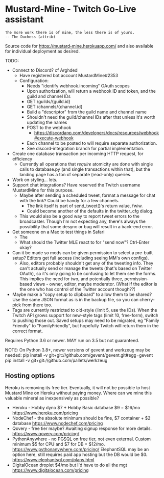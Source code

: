 Mustard-Mine - Twitch Go-Live assistant
=======================================

    The more work there is of mine, the less there is of yours.
    -- The Duchess (attrib)

Source code for https://mustard-mine.herokuapp.com/ and also available for
individual deployment as desired.

TODO:

* Connect to Discord? cf Arghded
  - Have registered bot account MustardMine#2353
  - Configuration:
    - Needs "identify webhook.incoming" OAuth scopes
    - Upon authorization, will return a webhook ID and token, and the guild and channel IDs
    - GET /guilds/{guild.id}
    - GET /channels/{channel.id}
    - Build a "descriptor" from the guild name and channel name
    - Shouldn't need the guild/channel IDs after that unless it's worth updating the names
    - POST to the webhook
      - https://discordapp.com/developers/docs/resources/webhook#execute-webhook
    - Each channel to be posted to will require separate authorization.
    - See discord-integration branch for partial implementation.
* Create one database transaction per incoming HTTP request, for efficiency
  - Currently all operations that *require* atomicity are done with single
    calls to database.py (and single transactions within that), but the
    landing page has a ton of separate (read-only) queries.
* Work on styling... lots.
* Support chat integrations? Have reserved the Twitch username MustardMine
  for this purpose.
  - Maybe after sending a scheduled tweet, format a message for chat with
    the link? Could be handy for a few channels.
    - The link itself is part of send_tweet()'s return value, fwiw.
    - Could become another of the defaults in the twitter_cfg dialog.
  - This would also be a good way to report tweet errors to the broadcaster.
    Though I'm not expecting any, there's always the possibility that some
    desync or bug will result in a back-end error.
* Get someone on a Mac to test things in Safari
  - The <dialog> tag is officially supported only from v15.4 onwards, and
    older versions are still in use. Is my monkeypatch enough?
  - What should the Twitter MLE react to for "send now"? Ctrl-Enter okay?
* Can it be made so mods can be given permission to select a pre-built
  setup? Editors get full access (including seeing MM's own configs).
  - Also, editors probably shouldn't get any of the tweeting info. They
    can't actually send or manage the tweets (that's based on Twitter
    OAuth), so it's only going to be confusing to let them see the forms.
    This implies the need for two, and potentially three, permission-based
    views - owner, editor, maybe moderator. (What if the editor is the one
    who has control of the Twitter account though??)
* Maybe make a "copy setup to clipboard" to allow them to be shared? Use
  the same JSON format as is in the backup file, so you can cherry-pick
  from there too.
* Tags are currently restricted to old-style (limit 5, use the IDs). When
  the Twitch API grows support for new-style tags (limit 10, free-form),
  switch to pushing those out. Saved setups may need to be migrated, eg
  "Family Friendly" to "FamilyFriendly", but hopefully Twitch will return
  them in the correct format.


Requires Python 3.6 or newer. MAY run on 3.5 but not guaranteed.

NOTE: On Python 3.8+, newer versions of gevent and werkzeug may be needed:
pip install -v git+git://github.com/gevent/gevent.git#egg=gevent
pip install -v git+git://github.com/pallets/werkzeug


Hosting options
---------------

Heroku is removing its free tier. Eventually, it will not be possible to host
Mustard Mine on Heroku without paying money. Where can we mine this valuable
mineral as inexpensively as possible?

* Heroku - Hobby dyno $7 + Hobby Basic database $9 = $16/mo
  https://www.heroku.com/pricing
* NodeChef - the absolute minimum should be fine, $7 container + $2 database
  https://www.nodechef.com/pricing
* Qovery - free tier maybe? Awaiting signup response for more details.
  https://www.qovery.com/pricing/
* PythonAnywhere - no PGSQL on free tier, not even external. Custom minimum
  $5 for CPU and $7 for DB = $12/mo.
  https://www.pythonanywhere.com/pricing/
  ElephantSQL may be an option here, still requires paid app hosting but the
  DB would be $0. https://www.elephantsql.com/plans.html
* DigitalOcean droplet $4/mo but I'd have to do all the mgt
  https://www.digitalocean.com/pricing
